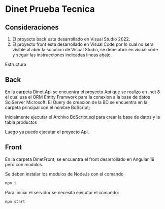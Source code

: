 # Dinet Prueba Tecnica

## Consideraciones
1. El proyecto back esta desarrollado en Visual Studio 2022.
2. El proyecto front esta desarrollado en Visual Code por lo cual no sera visible al abrir la solucion de Visual Studio, se debe abrir en visual code y seguir las instrucciones indicadas lineas abajo.


Estructura
## Back

En la carpeta Dinet.Api se encuentra el proyecto Api que se realizo en .net 8 el cual usa el ORM Entity Framwork para la conexion a la base de datos SqlServer Microsoft.
El Query de creacion de la BD se encuentra en la carpeta principal con el nombre BdScript;

Inicialmente ejecutar el Archivo BdScript.sql para crear la base de datos y la tabla productos

Luego ya puede ejecutar el proyecto Api.


## Front

En la carpeta DinetFront, se encuentra el front desarrollado en Angular 19 pero con modulos.

Se deben instalar los modulos de NodeJs con el comando

```bash
npm i
```

Para iniciar el servidor se necesita ejecutar el comando:

```bash
npm start
```
